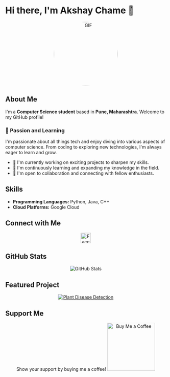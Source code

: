 # Hi there, I'm Akshay Chame 👋

<p align="center">
  <img src="https://media.tenor.com/rePDfDWO3XoAAAAd/hacking.gif" width="200" alt="GIF" style="border-radius: 50%;" />
</p>

## About Me

I'm a **Computer Science student** based in **Pune, Maharashtra**. Welcome to my GitHub profile!

### 🚀 Passion and Learning

I'm passionate about all things tech and enjoy diving into various aspects of computer science. From coding to exploring new technologies, I'm always eager to learn and grow.

- 🔭 I'm currently working on exciting projects to sharpen my skills.
- 🌱 I'm continuously learning and expanding my knowledge in the field.
- 👯 I'm open to collaboration and connecting with fellow enthusiasts.

## Skills

- **Programming Languages:** Python, Java, C++
- **Cloud Platforms:** Google Cloud

## Connect with Me

<p align="center">
  <a href="https://www.facebook.com/akshaychame" target="_blank" rel="noreferrer">
    <img src="https://raw.githubusercontent.com/danielcranney/readme-generator/main/public/icons/socials/facebook.svg" width="32" height="32" alt="Facebook" />
  </a>
  <!-- Add more social media links with icons -->
</p>

## GitHub Stats

<p align="center">
  <img src="https://github-readme-stats.vercel.app/api?username=akshayram1&show_icons=true&count_private=true&title_color=0891b2&text_color=ffffff&icon_color=0891b2&bg_color=1c1917&hide_border=true&show_icons=true" alt="GitHub Stats" />
</p>

## Featured Project

<p align="center">
  <a href="https://github.com/akshayram1/plantdiseasedetectionmaster">
    <img src="https://github-readme-stats.vercel.app/api/pin/?username=akshayram1&repo=plantdiseasedetectionmaster&title_color=0891b2&text_color=ffffff&icon_color=0891b2&bg_color=1c1917&hide_border=true" alt="Plant Disease Detection" />
  </a>
</p>

## Support Me

<p align="center">
  Show your support by buying me a coffee!
  <a href="https://www.buymeacoffee.com/akshaychame">
    <img src="https://cdn.buymeacoffee.com/buttons/v2/default-yellow.png" width="150" alt="Buy Me a Coffee" />
  </a>
</p>
